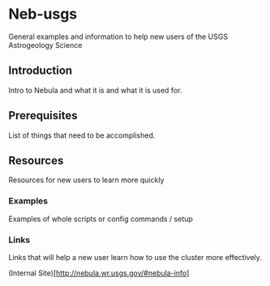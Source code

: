 # Neb-usgs
General examples and information to help new users of the USGS Astrogeology Science

## Introduction
Intro to Nebula and what it is and what it is used for.

## Prerequisites
List of things that need to be accomplished.

## Resources
Resources for new users to learn more quickly

### Examples
Examples of whole scripts or config commands / setup

### Links
Links that will help a new user learn how to use the cluster more effectively.

(Internal Site)[http://nebula.wr.usgs.gov/#nebula-info]
